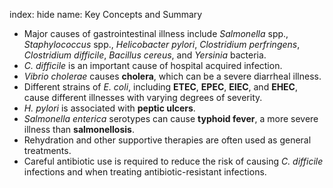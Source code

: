 index: hide
name: Key Concepts and Summary

  * Major causes of gastrointestinal illness include  *Salmonella* spp.,  *Staphylococcus* spp.,  *Helicobacter pylori*,  *Clostridium perfringens*,  *Clostridium difficile*,  *Bacillus cereus*, and  *Yersinia* bacteria.
  *  *C. difficile* is an important cause of hospital acquired infection.
  *  *Vibrio cholerae* causes  **cholera**, which can be a severe diarrheal illness.
  * Different strains of  *E. coli*, including  **ETEC**,  **EPEC**,  **EIEC**, and  **EHEC**, cause different illnesses with varying degrees of severity.
  *  *H. pylori* is associated with  **peptic ulcers**.
  *  *Salmonella enterica* serotypes can cause  **typhoid fever**, a more severe illness than  **salmonellosis**.
  * Rehydration and other supportive therapies are often used as general treatments.
  * Careful antibiotic use is required to reduce the risk of causing  *C. difficile* infections and when treating antibiotic-resistant infections.

